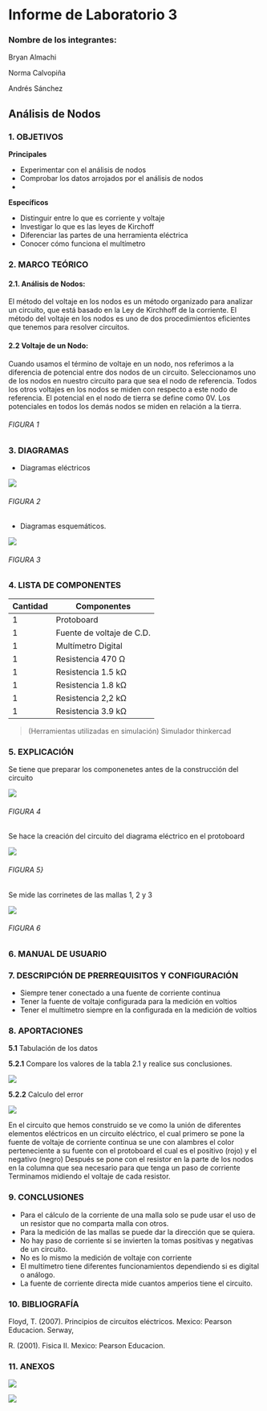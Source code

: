 # Informe de Laboratorio 3
### Nombre de los integrantes: 
Bryan Almachi

Norma Calvopiña

Andrés Sánchez

## Análisis de Nodos
### 1.	OBJETIVOS

**Principales**

 - Experimentar con el análisis de nodos
 - Comprobar los datos arrojados por el análisis de nodos
 - 
**Específicos**

- Distinguir entre lo que es corriente y voltaje
- Investigar lo que es las leyes de Kirchoff
- Diferenciar las partes de una herramienta eléctrica
- Conocer cómo funciona el multímetro

### 2.	MARCO TEÓRICO 

#### 2.1.	 Análisis de Nodos:

El método del voltaje en los nodos es un método organizado para analizar un circuito, que está basado en la Ley de Kirchhoff de la corriente.
El método del voltaje en los nodos es uno de dos procedimientos eficientes que tenemos para resolver circuitos.

#### 2.2 Voltaje de un Nodo:


Cuando usamos el término de voltaje en un nodo, nos referimos a la diferencia de potencial entre dos nodos de un circuito.
Seleccionamos uno de los nodos en nuestro circuito para que sea el nodo de referencia. Todos los otros voltajes en los nodos se miden con respecto a este nodo de referencia.
El potencial en el nodo de tierra se define como 0V. Los potenciales en todos los demás nodos se miden en relación a la tierra.





###### _FIGURA 1_

### 3.	DIAGRAMAS

- Diagramas eléctricos

![](https://github.com/SanchezMaiAndresSebastian/InformeN-2-2022/blob/main/Fotos/2.png)


###### _FIGURA 2_

 - Diagramas esquemáticos.


![](https://github.com/SanchezMaiAndresSebastian/InformeN-2-2022/blob/main/Fotos/1.png)


###### _FIGURA 3_

### 4.	LISTA DE COMPONENTES

| Cantidad | Componentes | 
| -------- | ----------- | 
| 1 |Protoboard | 
| 1 |Fuente de voltaje de C.D. | 
| 1 |Multímetro Digital| 
| 1 |Resistencia 470 Ω | 
| 1 |Resistencia 1.5 kΩ | 
| 1 |Resistencia 1.8 kΩ | 
| 1 |Resistencia 2,2 kΩ | 
| 1 |Resistencia 3.9 kΩ |
 
> (Herramientas utilizadas en simulación) 
> Simulador thinkercad


### 5.	EXPLICACIÓN

Se tiene que preparar los componenetes antes de la construcción del circuito

![](https://github.com/SanchezMaiAndresSebastian/InformeN-2-2022/blob/main/Fotos/3.png)

###### _FIGURA 4_

Se hace la creación del circuito del diagrama eléctrico en el protoboard

![](https://github.com/SanchezMaiAndresSebastian/InformeN-2-2022/blob/main/Fotos/4.png)

###### _FIGURA 5_}

Se mide las corrinetes de las mallas 1, 2 y 3 

![](https://github.com/SanchezMaiAndresSebastian/InformeN-2-2022/blob/main/Fotos/5.png)

###### _FIGURA 6_


### 6.  MANUAL DE USUARIO

### 7.	 DESCRIPCIÓN DE PRERREQUISITOS Y CONFIGURACIÓN

 - Siempre tener conectado a una fuente de corriente continua
 - Tener la fuente de voltaje configurada para la medición en voltios
 - Tener el multímetro siempre en la configurada en la medición de voltios 
 
### 8.	APORTACIONES

__5.1__ Tabulación de los datos

__5.2.1__ Compare los valores de la tabla 2.1 y realice sus conclusiones.

![](https://github.com/SanchezMaiAndresSebastian/InformeN-2-2022/blob/main/Fotos/6.png)

__5.2.2__ Calculo del error


![](https://github.com/SanchezMaiAndresSebastian/InformeN-2-2022/blob/main/Fotos/7.png)

En el circuito que hemos construido se ve como la unión de diferentes elementos eléctricos en un circuito eléctrico, el cual primero se pone la fuente de voltaje de corriente continua se une con alambres el color perteneciente a su fuente con el protoboard el cual es el positivo (rojo) y el negativo (negro) Después se pone con el resistor en la parte de los nodos en la columna que sea necesario para que tenga un paso de corriente Terminamos midiendo el voltaje de cada resistor.
 
### 9.	CONCLUSIONES
- Para el cálculo de la corriente de una malla solo se pude usar el uso de un resistor que no comparta malla con otros.
- Para la medición de las mallas se puede dar la dirección que se quiera.
- No hay paso de corriente si se invierten la tomas positivas y negativas de un circuito.
 - No es lo mismo la medición de voltaje con corriente 
 - El multímetro tiene diferentes funcionamientos dependiendo si es digital o análogo.
 - La fuente de corriente directa mide cuantos amperios tiene el circuito.
 

### 10.	BIBLIOGRAFÍA

Floyd, T. (2007). Principios de circuitos eléctricos. Mexico: Pearson Educacion. Serway,

R. (2001). Fisica II. Mexico: Pearson Educacion.

### 11.	 ANEXOS

![](https://github.com/SanchezMaiAndresSebastian/InformeN-2-2022/blob/main/Fotos/8.png)

![](https://github.com/SanchezMaiAndresSebastian/InformeN-2-2022/blob/main/Fotos/9.png)
